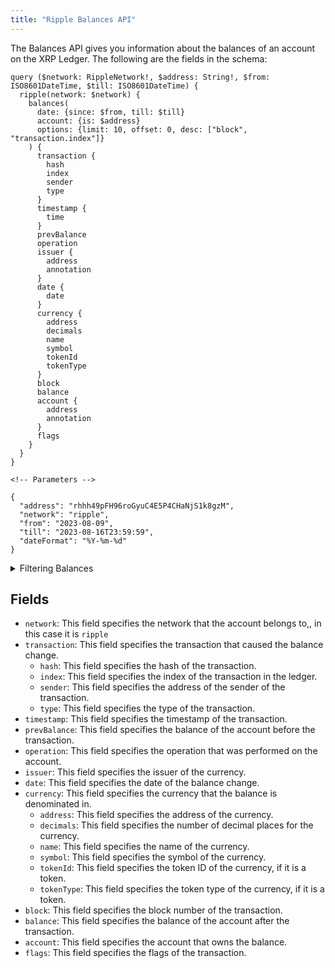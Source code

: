 ```yaml
---
title: "Ripple Balances API"
---
```


<head>
<meta name="title" content="Ripple Balances API"/>

<meta name="description" content="Access XRP Ledger account balances with the Balances API. Query balance history, transaction details, and currency info. Technical account data retrieval."/>

<meta name="keywords" content="Ripple network, XRP Ledger, Ripple API, XRP transactions, Ripple blockchain, Account balances, Transaction history, Transaction hash, Token ID, Token type, Block number, Current balance, Account owner, Transaction flags"/>

<meta name="robots" content="index, follow"/>
<meta http-equiv="Content-Type" content="text/html; charset=utf-8"/>
<meta name="language" content="English"/>

<!-- Open Graph / Facebook -->
<meta property="og:type" content="website" />

<meta property="og:title" content="Ripple Balances API" />

<meta property="og:description" content="Access XRP Ledger account balances with the Balances API. Query balance history, transaction details, and currency info. Technical account data retrieval."/>

<!-- Twitter -->
<meta property="twitter:card" content="summary_large_image" />

<meta property="twitter:title" content="Ripple Balances API" />

<meta property="twitter:description" content="Access XRP Ledger account balances with the Balances API. Query balance history, transaction details, and currency info. Technical account data retrieval." />
</head>

The Balances API gives you information about the balances of an account on the XRP Ledger. The following are the fields in the schema:

```
query ($network: RippleNetwork!, $address: String!, $from: ISO8601DateTime, $till: ISO8601DateTime) {
  ripple(network: $network) {
    balances(
      date: {since: $from, till: $till}
      account: {is: $address}
      options: {limit: 10, offset: 0, desc: ["block", "transaction.index"]}
    ) {
      transaction {
        hash
        index
        sender
        type
      }
      timestamp {
        time
      }
      prevBalance
      operation
      issuer {
        address
        annotation
      }
      date {
        date
      }
      currency {
        address
        decimals
        name
        symbol
        tokenId
        tokenType
      }
      block
      balance
      account {
        address
        annotation
      }
      flags
    }
  }
}

<!-- Parameters -->

{
  "address": "rhhh49pFH96roGyuC4E5P4CHaNjS1k8gzM",
  "network": "ripple",
  "from": "2023-08-09",
  "till": "2023-08-16T23:59:59",
  "dateFormat": "%Y-%m-%d"
}
```

<details><summary>Filtering Balances</summary>

- `date`: This field specifies the date and time range for the balance history.

- `account`: This field specifies the address of the account that the balance history is needed.
- `options`: This field specifies the options for the query, such as the order of the results and the number of results to return.

- `transactionType`: This field specifies the type of transaction that caused the balance change.
- `transactionSender`: This field specifies the address of the sender of the transaction.
- `transactionIndex`: This field specifies the index of the transaction in the ledger.
- `transactionHash`: This field specifies the hash of the transaction.
- `prevLedgerSequence`: This field specifies the previous ledger sequence of the transaction.
- `time`: This field specifies the timestamp of the transaction.
- `prevBalance`: This field specifies the balance of the account before the transaction.
- `operation`: This field specifies the operation that was performed on the account.
- `issuer`: This field specifies the issuer of the currency.
- `flags`: This field specifies the flags of the transaction.
- `currencySymbol`: This field specifies the symbol of the currency that the balance is denominated in.
- `block`: This field specifies the block number of the transaction.
- `balance`: This field specifies the balance of the account after the transaction.
- `any`A catch-all field ( OR Logic) that can be used to filter on any other field in the payments API.

</details>

## Fields

- `network`: This field specifies the network that the account belongs to,, in this case it is `ripple`
- `transaction`: This field specifies the transaction that caused the balance change.
  - `hash`: This field specifies the hash of the transaction.
  - `index`: This field specifies the index of the transaction in the ledger.
  - `sender`: This field specifies the address of the sender of the transaction.
  - `type`: This field specifies the type of the transaction.
- `timestamp`: This field specifies the timestamp of the transaction.
- `prevBalance`: This field specifies the balance of the account before the transaction.
- `operation`: This field specifies the operation that was performed on the account.
- `issuer`: This field specifies the issuer of the currency.
- `date`: This field specifies the date of the balance change.
- `currency`: This field specifies the currency that the balance is denominated in.
  - `address`: This field specifies the address of the currency.
  - `decimals`: This field specifies the number of decimal places for the currency.
  - `name`: This field specifies the name of the currency.
  - `symbol`: This field specifies the symbol of the currency.
  - `tokenId`: This field specifies the token ID of the currency, if it is a token.
  - `tokenType`: This field specifies the token type of the currency, if it is a token.
- `block`: This field specifies the block number of the transaction.
- `balance`: This field specifies the balance of the account after the transaction.
- `account`: This field specifies the account that owns the balance.
- `flags`: This field specifies the flags of the transaction.
